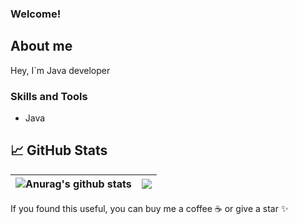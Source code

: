 <h3>
  Welcome!
</h3>

## About me ##
Hey, I`m Java developer

### Skills and Tools
* Java


## 📈 GitHub Stats ## 

| <a><img align="center" src="https://github-readme-stats.vercel.app/api?username=oldSorcerer&show_icons=true&include_commits=true&theme=default&hide_border=true" alt="Anurag's github stats" /></a>|<a><img align="center" src="https://github-readme-stats.vercel.app/api/top-langs/?username=oldSorcerer&layout=compact&theme=default&hide_border=true" /></a> |
| ------------- | ------------- |


If you found this useful, you can buy me a coffee ☕️ or give a star ✨






